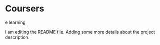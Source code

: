 # Coursers
e learning

I am editing the README file. Adding some more details about the project description.

